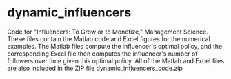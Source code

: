 # dynamic_influencers
Code for "Influencers: To Grow or to Monetize," Management Science.
These files contain the Matlab code and Excel figures for the numerical examples. The Matlab files compute the influencer's optimal policy, and the corresponding Excel file then computes the influencer's number of followers over time given this optimal policy. All of the Matlab and Excel files are also included in the ZIP file dynamic_influencers_code.zip
